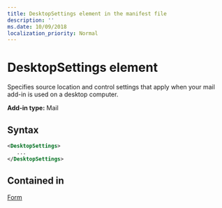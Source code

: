 ```yaml
---
title: DesktopSettings element in the manifest file
description: ''
ms.date: 10/09/2018
localization_priority: Normal
---
```


# DesktopSettings element

Specifies source location and control settings that apply when your mail add-in is used on a desktop computer.

**Add-in type:** Mail

## Syntax

```XML
<DesktopSettings>
   ...
</DesktopSettings>
```

## Contained in

[Form](form.md)

